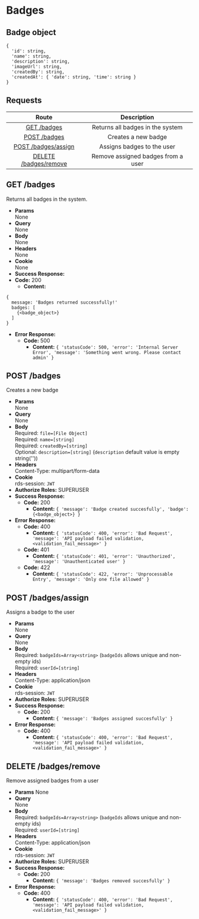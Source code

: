 # Badges

## Badge object

```
{
  'id': string,
  'name': string,
  'description': string,
  'imageUrl': string,
  'createdBy': string,
  'createdAt': { 'date': string, 'time': string }
}
```

## **Requests**

|                     Route                     |            Description             |
| :-------------------------------------------: | :--------------------------------: |
|          [GET /badges](#get-badges)           |  Returns all badges in the system  |
|         [POST /badges](#post-badges)          |        Creates a new badge         |
|   [POST /badges/assign](#post-badgesassign)   |     Assigns badges to the user     |
| [DELETE /badges/remove](#delete-badgesremove) | Remove assigned badges from a user |

## **GET /badges**

Returns all badges in the system.

- **Params**  
  None
- **Query**  
  None
- **Body**  
  None
- **Headers**  
  None
- **Cookie**  
  None
- **Success Response:**
- **Code:** 200
  - **Content:**

```
{
  message: 'Badges returned successfully!'
  badges: [
    {<badge_object>}
  ]
}
```

- **Error Response:**
  - **Code:** 500
    - **Content:**
      `{ 'statusCode': 500, 'error': 'Internal Server Error', 'message': 'Something went wrong. Please contact admin' }`

## **POST /badges**

Creates a new badge

- **Params**  
  None
- **Query**  
  None
- **Body**  
  Required: `file=[File Object]` <br> Required: `name=[string]` <br> Required:
  `createdBy=[string]` <br> Optional: `description=[string]` (`description`
  default value is empty string(''))
- **Headers**  
  Content-Type: multipart/form-data
- **Cookie**  
  rds-session: `JWT`
- **Authorize Roles:** SUPERUSER
- **Success Response:**
  - **Code:** 200
    - **Content:**
      `{ 'message': 'Badge created succesfully', 'badge': {<badge_object>} }`
- **Error Response:**
  - **Code:** 400
    - **Content:**
      `{ 'statusCode': 400, 'error': 'Bad Request', 'message': 'API payload failed validation, <validation_fail_message>' }`
  - **Code:** 401
    - **Content:**
      `{ 'statusCode': 401, 'error': 'Unauthorized', 'message': 'Unauthenticated user' }`
  - **Code:** 422
    - **Content:**
      `{ 'statusCode': 422, 'error': 'Unprocessable Entry', 'message': 'Only one file allowed' }`

## **POST /badges/assign**

Assigns a badge to the user

- **Params**  
  None
- **Query**  
  None
- **Body**  
  Required: `badgeIds=Array<string>` (`badgeIds` allows unique and non-empty
  ids) <br> Required: `userId=[string]`
- **Headers**  
  Content-Type: application/json
- **Cookie**  
  rds-session: `JWT`
- **Authorize Roles:** SUPERUSER
- **Success Response:**
  - **Code:** 200
    - **Content:** `{ 'message': 'Badges assigned succesfully' }`
- **Error Response:**
  - **Code:** 400
    - **Content:**
      `{ 'statusCode': 400, 'error': 'Bad Request', 'message': 'API payload failed validation, <validation_fail_message>' }`

## **DELETE /badges/remove**

Remove assigned badges from a user

- **Params** None
- **Query**  
  None
- **Body**  
  Required: `badgeIds=Array<string>` (`badgeIds` allows unique and non-empty
  ids) <br> Required: `userId=[string]`
- **Headers**  
  Content-Type: application/json
- **Cookie**  
  rds-session: `JWT`
- **Authorize Roles:** SUPERUSER
- **Success Response:**
  - **Code:** 200
    - **Content:** `{ 'message': 'Badges removed succesfully' }`
- **Error Response:**
  - **Code:** 400
    - **Content:**
      `{ 'statusCode': 400, 'error': 'Bad Request', 'message': 'API payload failed validation, <validation_fail_message>' }`
